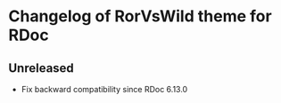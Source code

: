 # Changelog of RorVsWild theme for RDoc

## Unreleased

- Fix backward compatibility since RDoc 6.13.0
